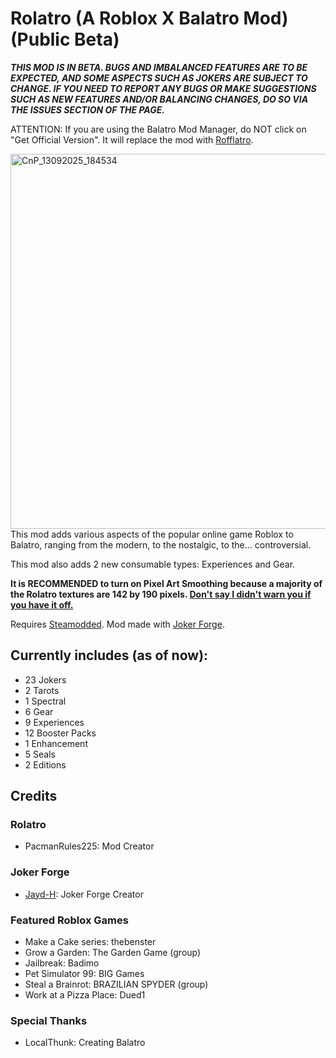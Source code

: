 # Rolatro (A Roblox X Balatro Mod) (Public Beta)
***THIS MOD IS IN BETA. BUGS AND IMBALANCED FEATURES ARE TO BE EXPECTED, AND SOME ASPECTS SUCH AS JOKERS ARE SUBJECT TO CHANGE. IF YOU NEED TO REPORT ANY BUGS OR MAKE SUGGESTIONS SUCH AS NEW FEATURES AND/OR BALANCING CHANGES, DO SO VIA THE ISSUES SECTION OF THE PAGE.***

ATTENTION: If you are using the Balatro Mod Manager, do NOT click on "Get Official Version". It will replace the mod with [Rofflatro](https://github.com/MamiKeRiko/Rofflatro).

<img width="1024" height="600" alt="CnP_13092025_184534" src="https://github.com/user-attachments/assets/c4a16cd1-d28f-4bfa-84f3-5c3f72660da1" />
This mod adds various aspects of the popular online game Roblox to Balatro, ranging from the modern, to the nostalgic, to the... controversial.

This mod also adds 2 new consumable types: Experiences and Gear.

**It is RECOMMENDED to turn on Pixel Art Smoothing because a majority of the Rolatro textures are 142 by 190 pixels. 	<ins>Don't say I didn't warn you if you have it off.	</ins>**

Requires [Steamodded](https://github.com/Steamodded/smods). Mod made with [Joker Forge](https://github.com/Jayd-H/joker-forge).

## Currently includes (as of now):
- 23 Jokers
- 2 Tarots
- 1 Spectral
- 6 Gear
- 9 Experiences
- 12 Booster Packs
- 1 Enhancement
- 5 Seals
- 2 Editions

## Credits
### Rolatro
- PacmanRules225: Mod Creator
### Joker Forge
- [Jayd-H](https://github.com/Jayd-H): Joker Forge Creator
### Featured Roblox Games
- Make a Cake series: thebenster
- Grow a Garden: The Garden Game (group)
- Jailbreak: Badimo
- Pet Simulator 99: BIG Games
- Steal a Brainrot: BRAZILIAN SPYDER (group)
- Work at a Pizza Place: Dued1

### Special Thanks
- LocalThunk: Creating Balatro
